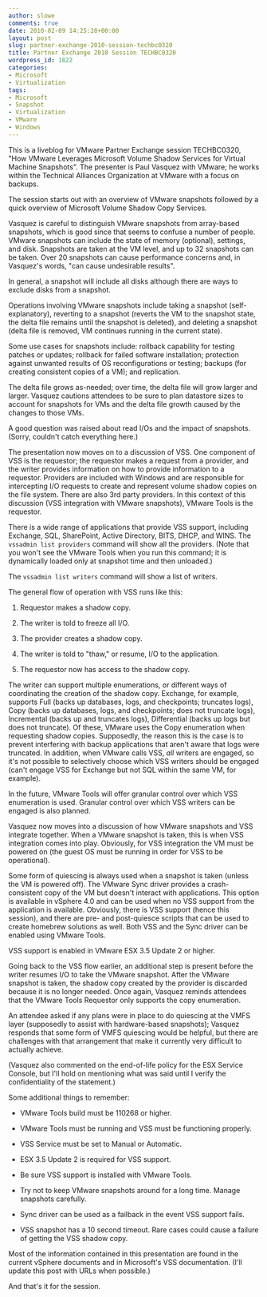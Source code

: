 ```yaml
---
author: slowe
comments: true
date: 2010-02-09 14:25:28+00:00
layout: post
slug: partner-exchange-2010-session-techbc0320
title: Partner Exchange 2010 Session TECHBC0320
wordpress_id: 1822
categories:
- Microsoft
- Virtualization
tags:
- Microsoft
- Snapshot
- Virtualization
- VMware
- Windows
---
```


This is a liveblog for VMware Partner Exchange session TECHBC0320, "How VMware Leverages Microsoft Volume Shadow Services for Virtual Machine Snapshots". The presenter is Paul Vasquez with VMware; he works within the Technical Alliances Organization at VMware with a focus on backups.

The session starts out with an overview of VMware snapshots followed by a quick overview of Microsoft Volume Shadow Copy Services.

Vasquez is careful to distinguish VMware snapshots from array-based snapshots, which is good since that seems to confuse a number of people. VMware snapshots can include the state of memory (optional), settings, and disk. Snapshots are taken at the VM level, and up to 32 snapshots can be taken. Over 20 snapshots can cause performance concerns and, in Vasquez's words, "can cause undesirable results".

In general, a snapshot will include all disks although there are ways to exclude disks from a snapshot.

Operations involving VMware snapshots include taking a snapshot (self-explanatory), reverting to a snapshot (reverts the VM to the snapshot state, the delta file remains until the snapshot is deleted), and deleting a snapshot (delta file is removed, VM continues running in the current state).

Some use cases for snapshots include: rollback capability for testing patches or updates; rollback for failed software installation; protection against unwanted results of OS reconfigurations or testing; backups (for creating consistent copies of a VM); and replication.

The delta file grows as-needed; over time, the delta file will grow larger and larger. Vasquez cautions attendees to be sure to plan datastore sizes to account for snapshots for VMs and the delta file growth caused by the changes to those VMs.

A good question was raised about read I/Os and the impact of snapshots. (Sorry, couldn't catch everything here.)

The presentation now moves on to a discussion of VSS. One component of VSS is the requestor; the requestor makes a request from a provider, and the writer provides information on how to provide information to a requestor. Providers are included with Windows and are responsible for intercepting I/O requests to create and represent volume shadow copies on the file system. There are also 3rd party providers. In this context of this discussion (VSS integration with VMware snapshots), VMware Tools is the requestor.

There is a wide range of applications that provide VSS support, including Exchange, SQL, SharePoint, Active Directory, BITS, DHCP, and WINS. The `vssadmin list providers` command will show all the providers. (Note that you won't see the VMware Tools when you run this command; it is dynamically loaded only at snapshot time and then unloaded.)

The `vssadmin list writers` command will show a list of writers.

The general flow of operation with VSS runs like this:

1. Requestor makes a shadow copy.

2. The writer is told to freeze all I/O.

3. The provider creates a shadow copy.

4. The writer is told to "thaw," or resume, I/O to the application.

5. The requestor now has access to the shadow copy.

The writer can support multiple enumerations, or different ways of coordinating the creation of the shadow copy. Exchange, for example, supports Full (backs up databases, logs, and checkpoints; truncates logs), Copy (backs up databases, logs, and checkpoints; does not truncate logs), Incremental (backs up and truncates logs), Differential (backs up logs but does not truncate). Of these, VMware uses the Copy enumeration when requesting shadow copies. Supposedly, the reason this is the case is to prevent interfering with backup applications that aren't aware that logs were truncated. In addition, when VMware calls VSS, _all_ writers are engaged, so it's not possible to selectively choose which VSS writers should be engaged (can't engage VSS for Exchange but not SQL within the same VM, for example).

In the future, VMware Tools will offer granular control over which VSS enumeration is used. Granular control over which VSS writers can be engaged is also planned.

Vasquez now moves into a discussion of how VMware snapshots and VSS integrate together. When a VMware snapshot is taken, this is when VSS integration comes into play. Obviously, for VSS integration the VM must be powered on (the guest OS must be running in order for VSS to be operational).

Some form of quiescing is always used when a snapshot is taken (unless the VM is powered off). The VMware Sync driver provides a crash-consistent copy of the VM but doesn't interact with applications. This option is available in vSphere 4.0 and can be used when no VSS support from the application is available. Obviously, there is VSS support (hence this session), and there are pre- and post-quiesce scripts that can be used to create homebrew solutions as well. Both VSS and the Sync driver can be enabled using VMware Tools.

VSS support is enabled in VMware ESX 3.5 Update 2 or higher.

Going back to the VSS flow earlier, an additional step is present before the writer resumes I/O to take the VMware snapshot. After the VMware snapshot is taken, the shadow copy created by the provider is discarded because it is no longer needed. Once again, Vasquez reminds attendees that the VMware Tools Requestor only supports the copy enumeration.

An attendee asked if any plans were in place to do quiescing at the VMFS layer (supposedly to assist with hardware-based snapshots); Vasquez responds that some form of VMFS quiescing would be helpful, but there are challenges with that arrangement that make it currently very difficult to actually achieve.

(Vasquez also commented on the end-of-life policy for the ESX Service Console, but I'll hold on mentioning what was said until I verify the confidentiality of the statement.)

Some additional things to remember:

* VMware Tools build must be 110268 or higher.

* VMware Tools must be running and VSS must be functioning properly.

* VSS Service must be set to Manual or Automatic.

* ESX 3.5 Update 2 is required for VSS support.

* Be sure VSS support is installed with VMware Tools.

* Try not to keep VMware snapshots around for a long time. Manage snapshots carefully.

* Sync driver can be used as a failback in the event VSS support fails.

* VSS snapshot has a 10 second timeout. Rare cases could cause a failure of getting the VSS shadow copy.

Most of the information contained in this presentation are found in the current vSphere documents and in Microsoft's VSS documentation. (I'll update this post with URLs when possible.)

And that's it for the session.
